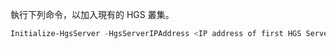 執行下列命令，以加入現有的 HGS 叢集。


```powershell
Initialize-HgsServer -HgsServerIPAddress <IP address of first HGS Server>
```

<!-- Appears twice in guarded-fabric-configure-additional-hgs-nodes.md and in set-up-hgs-for-always-encrypted-in-sql-server.md
-->